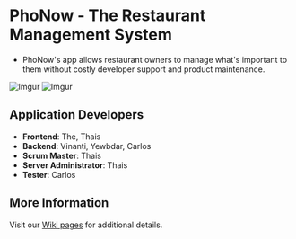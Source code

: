 # PhoNow - The Restaurant Management System

* PhoNow's app allows restaurant owners to manage what's important to them without costly developer support and product maintenance.

![Imgur](https://i.imgur.com/z7VfWfa.png)
![Imgur](https://i.imgur.com/zZemhBA.png)

## Application Developers
* **Frontend**: The, Thais
* **Backend**:  Vinanti, Yewbdar, Carlos
* **Scrum Master**: Thais
* **Server Administrator**: Thais
* **Tester**: Carlos

## More Information
Visit our [Wiki pages](https://github.com/thaiscmky/phonow/wiki) for additional details.
